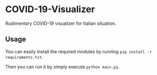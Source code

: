 # COVID-19-Visualizer
Rudimentary COVID-19 visualizer for Italian situation.

## Usage
You can easily install the required modules by running `pip install -r requirements.txt`.

Then you can run it by simply execute `python main.py`.
